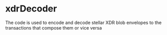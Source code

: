# xdrDecoder

The code is used to encode and decode stellar XDR blob envelopes to the transactions that compose them or vice versa

